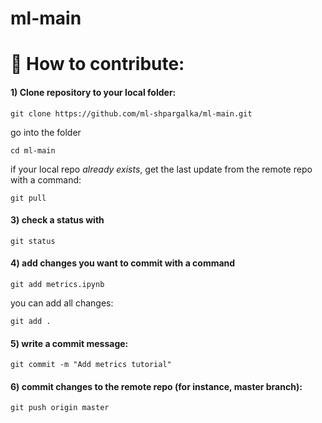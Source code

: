 # ml-main

# 🚀 How to contribute:

#### 1) Clone repository to your local folder:

`git clone https://github.com/ml-shpargalka/ml-main.git`

go into the folder 

`cd ml-main`


if your local repo *already exists*, get the last update from the remote repo with a command:

`git pull` 

#### 3) check a status with 

`git status`

#### 4) add changes you want to commit with a command

`git add metrics.ipynb`

you can add all changes:

`git add .` 

#### 5) write a commit message:

`git commit -m "Add metrics tutorial"` 

#### 6) commit changes to the remote repo (for instance, master branch):

`git push origin master`